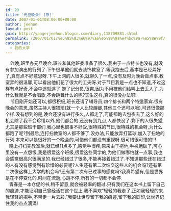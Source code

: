 ```yaml
---
id: 29
title: '元旦晚会! [原]'
date: 2007-01-01T08:00:00+00:00
author: jeehon
layout: post
guid: http://yangerjeehon.blogcn.com/diary,118709881.shtml
permalink: /2007/01/01/%e5%85%83%e6%97%a6%e6%99%9a%e4%bc%9a-%e5%8e%9f/
categories:
  - 我的大学
---
```

&nbsp;&nbsp;&nbsp; 昨晚,班里办元旦晚会.班长和其他班委准备了很久.我由于一点特长也没有,就没有参加演出的行列了.下午很早他们就去装饰教室了.等我跑去后,基本是已经弄好了,真有点不好意思呀.下午上网的人很多,就聊久了一点,没有及时为晚会做点事.教室弄的很温馨,可以看出他们花了很大的工夫呀.对于节目我是一点也不知道,不过这样有点好奇,不会中途就逃了.捞了记分员,很爽,因为不用被他们给叫上去丢人了.为什么我就是不会唱歌,不会跳舞什么的呢?天生这样,真的很没办法呀!  
&nbsp;&nbsp;&nbsp; 节目刚开始还可以,都很积极,班长还请了辅导员,四个排长和两个特邀家宾.很有晚会的意思,虽然主持人很猥琐(就一个人比较龌龊,其他三个还可以哦),可还很像那个样.没有想到的是,晚会还没有进行多久,人都走了,可能都跑去包夜去了,这么好的机会除了我不会珍惜以外,他们都会的.还没有到九点,人都快没了.剩下的人很失望,尤其是那些班干部们.我心里也恨事不好受,很特殊的节日,很特殊的机会呀,为什么都跑了呢?到最后,连打扫教室的人都不够了.没办法,只能放弃打篮球,加入了扫地的行列.本来可以是很好的一个晚会的,可惜他们都没有重视呀.很可惜很可惜的!!!  
&nbsp;&nbsp; 晚上打扫完教室后,就已经11点多了,感觉手很疼,原来由于拖地,手被磨破了,可心里没有一点怨恨,我是很爱这个班级,很爱这些同学的,为他们做哪怕就一点事,我也会感觉很高兴很满足的.我已经错过了很多,不能再接着错过了.不知道那些还在错过的人有没有感觉到有珍惜的必要呢?人生还有第二次结交这些人的机会吗?还有第二次像这样上大学的机会吗?还有第二次有已过事的感觉吗?我真希望有,但是世界是在不停变化的,时间在流逝,心跳不停,所有的一切都不会停.  
&nbsp;&nbsp; 青春是一本仓促的书,稍不留意,就会被轻率的翻过.只有我们在这本书上留下自己的痕迹,才能证明自己曾经活在这个世上.我不喜欢&#8221;轻轻的我走了,正如我轻轻的来.我轻轻的招手,不带走一片云彩.&#8221;我要让世界留下我的痕迹,留下我的脚印,让世界记住我的点点滴滴!